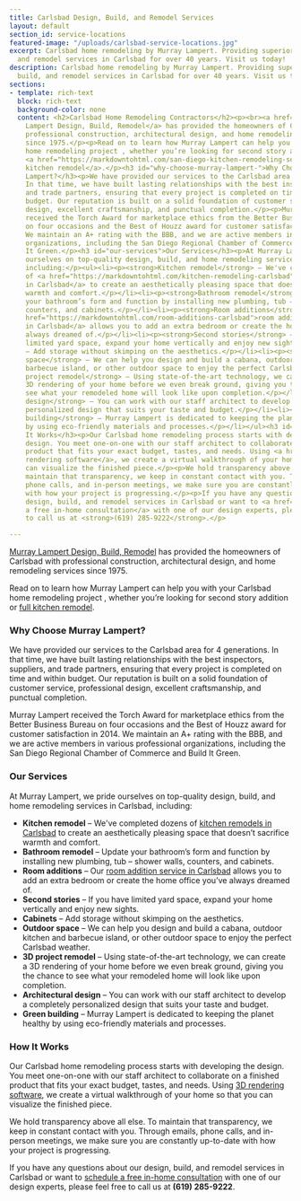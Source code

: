 ```yaml
---
title: Carlsbad Design, Build, and Remodel Services
layout: default
section_id: service-locations
featured-image: "/uploads/carlsbad-service-locations.jpg"
excerpt: Carlsbad home remodeling by Murray Lampert. Providing superior design, build,
  and remodel services in Carlsbad for over 40 years. Visit us today!
description: Carlsbad home remodeling by Murray Lampert. Providing superior design,
  build, and remodel services in Carlsbad for over 40 years. Visit us today!
sections:
- template: rich-text
  block: rich-text
  background-color: none
  content: <h2>Carlsbad Home Remodeling Contractors</h2><p><br><a href="https://markdowntohtml.com/">Murray
    Lampert Design, Build, Remodel</a> has provided the homeowners of Carlsbad with
    professional construction, architectural design, and home remodeling services
    since 1975.</p><p>Read on to learn how Murray Lampert can help you with your Carlsbad
    home remodeling project , whether you’re looking for second story addition or
    <a href="https://markdowntohtml.com/san-diego-kitchen-remodeling-services">full
    kitchen remodel</a>.</p><h3 id="why-choose-murray-lampert-">Why Choose Murray
    Lampert?</h3><p>We have provided our services to the Carlsbad area for 4 generations.
    In that time, we have built lasting relationships with the best inspectors, suppliers,
    and trade partners, ensuring that every project is completed on time and within
    budget. Our reputation is built on a solid foundation of customer service, professional
    design, excellent craftsmanship, and punctual completion.</p><p>Murray Lampert
    received the Torch Award for marketplace ethics from the Better Business Bureau
    on four occasions and the Best of Houzz award for customer satisfaction in 2014.
    We maintain an A+ rating with the BBB, and we are active members in various professional
    organizations, including the San Diego Regional Chamber of Commerce and Build
    It Green.</p><h3 id="our-services">Our Services</h3><p>At Murray Lampert, we pride
    ourselves on top-quality design, build, and home remodeling services in Carlsbad,
    including:</p><ul><li><p><strong>Kitchen remodel</strong> – We've completed dozens
    of <a href="https://markdowntohtml.com/kitchen-remodeling-carlsbad">kitchen remodels
    in Carlsbad</a> to create an aesthetically pleasing space that doesn’t sacrifice
    warmth and comfort.</p></li><li><p><strong>Bathroom remodel</strong> – Update
    your bathroom’s form and function by installing new plumbing, tub – shower walls,
    counters, and cabinets.</p></li><li><p><strong>Room additions</strong> – Our <a
    href="https://markdowntohtml.com/room-additions-carlsbad">room addition service
    in Carlsbad</a> allows you to add an extra bedroom or create the home office you’ve
    always dreamed of.</p></li><li><p><strong>Second stories</strong> – If you have
    limited yard space, expand your home vertically and enjoy new sights.</p></li><li><p><strong>Cabinets</strong>
    – Add storage without skimping on the aesthetics.</p></li><li><p><strong>Outdoor
    space</strong> – We can help you design and build a cabana, outdoor kitchen and
    barbecue island, or other outdoor space to enjoy the perfect Carlsbad weather.</p></li><li><p><strong>3D
    project remodel</strong> – Using state-of-the-art technology, we can create a
    3D rendering of your home before we even break ground, giving you the chance to
    see what your remodeled home will look like upon completion.</p></li><li><p><strong>Architectural
    design</strong> – You can work with our staff architect to develop a completely
    personalized design that suits your taste and budget.</p></li><li><p><strong>Green
    building</strong> – Murray Lampert is dedicated to keeping the planet healthy
    by using eco-friendly materials and processes.</p></li></ul><h3 id="how-it-works">How
    It Works</h3><p>Our Carlsbad home remodeling process starts with developing the
    design. You meet one-on-one with our staff architect to collaborate on a finished
    product that fits your exact budget, tastes, and needs. Using <a href="https://markdowntohtml.com/3d-architectural-rendering-services">3D
    rendering software</a>, we create a virtual walkthrough of your home so that you
    can visualize the finished piece.</p><p>We hold transparency above all else. To
    maintain that transparency, we keep in constant contact with you. Through emails,
    phone calls, and in-person meetings, we make sure you are constantly up-to-date
    with how your project is progressing.</p><p>If you have any questions about our
    design, build, and remodel services in Carlsbad or want to <a href="https://markdowntohtml.com/#quick-contact">schedule
    a free in-home consultation</a> with one of our design experts, please feel free
    to call us at <strong>(619) 285-9222</strong>.</p>

---
```

[Murray Lampert Design, Build, Remodel](/) has provided the homeowners of Carlsbad with professional construction, architectural design, and home remodeling services since 1975.

Read on to learn how Murray Lampert can help you with your Carlsbad home remodeling project , whether you’re looking for second story addition or [full kitchen remodel](/san-diego-kitchen-remodeling-services).

### Why Choose Murray Lampert?

We have provided our services to the Carlsbad area for 4 generations. In that time, we have built lasting relationships with the best inspectors, suppliers, and trade partners, ensuring that every project is completed on time and within budget. Our reputation is built on a solid foundation of customer service, professional design, excellent craftsmanship, and punctual completion.

Murray Lampert received the Torch Award for marketplace ethics from the Better Business Bureau on four occasions and the Best of Houzz award for customer satisfaction in 2014. We maintain an A+ rating with the BBB, and we are active members in various professional organizations, including the San Diego Regional Chamber of Commerce and Build It Green.

### Our Services

At Murray Lampert, we pride ourselves on top-quality design, build, and home remodeling services in Carlsbad, including:

- **Kitchen remodel** – We've completed dozens of [kitchen remodels in Carlsbad](/kitchen-remodeling-carlsbad) to create an aesthetically pleasing space that doesn’t sacrifice warmth and comfort.
- **Bathroom remodel** – Update your bathroom’s form and function by installing new plumbing, tub – shower walls, counters, and cabinets.
- **Room additions** – Our [room addition service in Carlsbad](/room-additions-carlsbad) allows you to add an extra bedroom or create the home office you’ve always dreamed of.
- **Second stories** – If you have limited yard space, expand your home vertically and enjoy new sights.
- **Cabinets** – Add storage without skimping on the aesthetics.
- **Outdoor space** – We can help you design and build a cabana, outdoor kitchen and barbecue island, or other outdoor space to enjoy the perfect Carlsbad weather.
- **3D project remodel** – Using state-of-the-art technology, we can create a 3D rendering of your home before we even break ground, giving you the chance to see what your remodeled home will look like upon completion.
- **Architectural design** – You can work with our staff architect to develop a completely personalized design that suits your taste and budget.
- **Green building** – Murray Lampert is dedicated to keeping the planet healthy by using eco-friendly materials and processes.

### How It Works

Our Carlsbad home remodeling process starts with developing the design. You meet one-on-one with our staff architect to collaborate on a finished product that fits your exact budget, tastes, and needs. Using [3D rendering software](/3d-architectural-rendering-services), we create a virtual walkthrough of your home so that you can visualize the finished piece.

We hold transparency above all else. To maintain that transparency, we keep in constant contact with you. Through emails, phone calls, and in-person meetings, we make sure you are constantly up-to-date with how your project is progressing.

If you have any questions about our design, build, and remodel services in Carlsbad or want to [schedule a free in-home consultation](#quick-contact) with one of our design experts, please feel free to call us at **(619) 285-9222**.